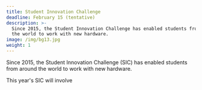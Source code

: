 ```yaml
---
title: Student Innovation Challenge
deadline: February 15 (tentative)
description: >-
  Since 2015, the Student Innovation Challenge has enabled students from around
  the world to work with new hardware.
image: /img/bg13.jpg
weight: 1
---
```

Since 2015, the Student Innovation Challenge (SIC) has enabled students from around the world to work with new hardware.

This year's SIC will involve <TODO>
